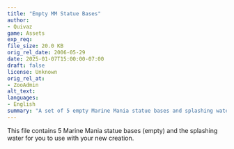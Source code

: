```yaml
---
title: "Empty MM Statue Bases"
author: 
- Quivaz
game: Assets
exp_req:
file_size: 20.0 KB
orig_rel_date: 2006-05-29
date: 2025-01-07T15:00:00-07:00
draft: false
license: Unknown
orig_rel_at: 
- ZooAdmin
alt_text: 
languages:
- English
summary: "A set of 5 empty Marine Mania statue bases and splashing water for use in new creations."
---
```


This file contains 5 Marine Mania statue bases (empty) and the splashing water for you to use with your new creation.
